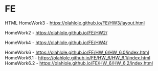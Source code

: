 # FE
HTML
HomeWork3 - https://olahlole.github.io/FE/HW3/layout.html 

HomeWork2 - https://olahlole.github.io/FE/HW2/  

HomeWork4 - https://olahlole.github.io/FE/HW4/  

HomeWork6 - https://olahlole.github.io/FE/HW_6/HW_6.0/index.html
HomeWork6.1 - https://olahlole.github.io/FE/HW_6/HW_6.1/index.html
HomeWork6.2 - https://olahlole.github.io/FE/HW_6/HW_6.2/index.html
            
